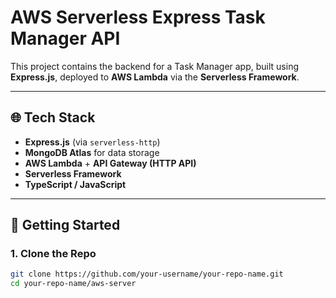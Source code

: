 # AWS Serverless Express Task Manager API

This project contains the backend for a Task Manager app, built using **Express.js**, deployed to **AWS Lambda** via the **Serverless Framework**.

---

## 🌐 Tech Stack

- **Express.js** (via `serverless-http`)
- **MongoDB Atlas** for data storage
- **AWS Lambda** + **API Gateway (HTTP API)**
- **Serverless Framework**
- **TypeScript / JavaScript**

---

## 🚀 Getting Started

### 1. Clone the Repo

```bash
git clone https://github.com/your-username/your-repo-name.git
cd your-repo-name/aws-server
